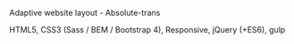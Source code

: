 Adaptive website layout - Absolute-trans

HTML5, CSS3 (Sass / BEM / Bootstrap 4), Responsive, jQuery (+ES6), gulp
